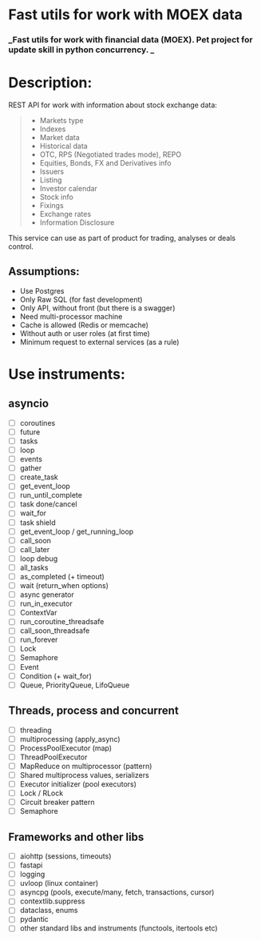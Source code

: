 # Fast utils for work with MOEX data
### _Fast utils for work with financial data (MOEX). Pet project for update skill in python concurrency. _

# Description:
REST API for work with information about stock exchange data:
> - Markets type
> - Indexes
> - Market data
> - Historical data
> - OTC, RPS (Negotiated trades mode), REPO
> - Equities, Bonds, FX and Derivatives info
> - Issuers
> - Listing
> - Investor calendar
> - Stock info
> - Fixings
> - Exchange rates
> - Information Disclosure

This service can use as part of product for trading, analyses or deals control.

## Assumptions:
 - Use Postgres
 - Only Raw SQL (for fast development) 
 - Only API, without front (but there is a swagger)
 - Need multi-processor machine
 - Cache is allowed (Redis or memcache)
 - Without auth or user roles (at first time)
 - Minimum request to external services (as a rule)

# Use instruments:
## asyncio
- [ ] coroutines
- [ ] future
- [ ] tasks
- [ ] loop
- [ ] events
- [ ] gather
- [ ] create_task
- [ ] get_event_loop
- [ ] run_until_complete
- [ ] task done/cancel
- [ ] wait_for
- [ ] task shield
- [ ] get_event_loop / get_running_loop
- [ ] call_soon
- [ ] call_later
- [ ] loop debug
- [ ] all_tasks
- [ ] as_completed (+ timeout)
- [ ] wait (return_when options)
- [ ] async generator
- [ ] run_in_executor
- [ ] ContextVar
- [ ] run_coroutine_threadsafe
- [ ] call_soon_threadsafe
- [ ] run_forever
- [ ] Lock
- [ ] Semaphore
- [ ] Event
- [ ] Condition (+ wait_for)
- [ ] Queue, PriorityQueue, LifoQueue

## Threads, process and concurrent
- [ ] threading
- [ ] multiprocessing (apply_async)
- [ ] ProcessPoolExecutor (map)
- [ ] ThreadPoolExecutor
- [ ] MapReduce on multiprocessor (pattern)
- [ ] Shared multiprocess values, serializers
- [ ] Executor initializer (pool executors)
- [ ] Lock / RLock
- [ ] Circuit breaker pattern
- [ ] Semaphore

## Frameworks and other libs
- [ ] aiohttp (sessions, timeouts)
- [ ] fastapi
- [ ] logging
- [ ] uvloop (linux container)
- [ ] asyncpg (pools, execute/many, fetch, transactions, cursor)
- [ ] contextlib.suppress
- [ ] dataclass, enums
- [ ] pydantic
- [ ] other standard libs and instruments (functools, itertools etc)